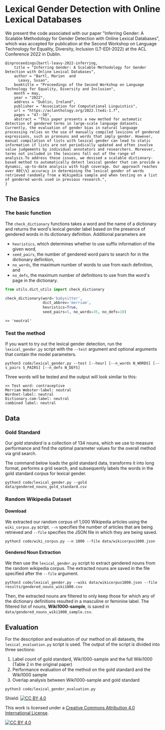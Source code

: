 # Lexical Gender Detection with Online Lexical Databases
We present the code associated with our paper 
"Inferring Gender: A Scalable Methodology for Gender Detection with Online Lexical Databases", which was 
accepted for publication at the Second Workshop on Language Technology for Equality, Diversity, Inclusion (LT-EDI-2022)
at the ACL Conference 2022 in Dublin. 

```
@inproceedings{bartl-leavy-2022-inferring,
    title = "Inferring Gender: A Scalable Methodology for Gender Detection with Online Lexical Databases",
    author = "Bartl, Marion  and
      Leavy, Susan",
    booktitle = "Proceedings of the Second Workshop on Language Technology for Equality, Diversity and Inclusion",
    month = may,
    year = "2022",
    address = "Dublin, Ireland",
    publisher = "Association for Computational Linguistics",
    url = "https://aclanthology.org/2022.ltedi-1.7",
    pages = "47--58",
    abstract = "This paper presents a new method for automatic detection of gendered terms in large-scale language datasets. Currently, the evaluation of gender bias in natural language processing relies on the use of manually compiled lexicons of gendered expressions, such as pronouns and words that imply gender. However, manual compilation of lists with lexical gender can lead to static information if lists are not periodically updated and often involve value judgements by individual annotators and researchers. Moreover, terms not included in the lexicons fall out of the range of analysis.To address these issues, we devised a scalable dictionary-based method to automatically detect lexical gender that can provide a dynamic, up-to-date analysis with high coverage. Our approach reaches over 80{\%} accuracy in determining the lexical gender of words retrieved randomly from a Wikipedia sample and when testing on a list of gendered words used in previous research.",
}

```

## The Basics
### The basic function

The `check_dictionary` functions takes a word and the name of a dictionary and returns the word's lexical gender label
based on the presence of gendered words in its dictionary definition.
Additional parameters are 
- `heuristics`, which determines whether to use suffix information of the given word, 
- `seed_pairs`, the number of gendered word pairs to search for in the dictionary definition, 
- `no_words`, the maximum number of words to use from each definition, and
- `no_defs`, the maximum number of definitions to use from the word's page in the dictionary.


```python
from utils.dict_utils import check_dictionary

check_dictionary(word='babysitter', 
                 dict_abbrev='merriam', 
                 heuristics=True, 
                 seed_pairs=5, no_words=35, no_defs=10)
```
```
>> 'neutral'
```
### Test the method
If you want to try out the lexical gender detection, run the `lexical_gender.py` script with the `--test` argument
and optional arguments that contain the model parameters.
```commandline
python3 code/lexical_gender.py --test [--heur] [--n_words N_WORDS] [--s_pairs S_PAIRS] [--n_defs N_DEFS]
```
Three words will be tested and the output will look similar to this: 
```
>> Test word: contraceptive
Merriam Webster-label: neutral
Wordnet-label: neutral
Dictionary.com-label: neutral
combined label: neutral
```

## Data

### Gold Standard
Our _gold standard_ is a collection of 134 nouns, which we use to measure performance and
find the optimal parameter values for the overall method via grid search. 

The command below loads the gold standard data, transforms it into long format, performs a grid search, and subsequently
labels the words in the gold standard corpus for lexical gender.
```commandline
python3 code/lexical_gender.py --gold data/gendered_nouns_gold_standard.csv 
```

### Random Wikipedia Dataset

#### Download
We extracted our random corpus of 1,000 Wikipedia articles using the `wiki_corpus.py` script. 
`--n` specifies the number of articles that are being retrieved and `--file` specifies the 
JSON file in which they are being saved.
```commandline
python3 code/wiki_corpus.py --n 1000 --file data/wikicorpus1000.json
```

#### Gendered Noun Extraction
We then use the `lexical_gender.py` script to extract gendered nouns from the random wikipedia corpus.
The extracted nouns are saved in the file specified after the `--file` argument.
```commandline
python3 code/lexical_gender.py --wiki data/wikicorpus1000.json --file results/gendered_nouns_wiki1000.csv
```

Then, the extracted nouns are filtered to only keep those for which any of the dictionary definitions resulted in 
a masculine or feminine label. 
The filtered list of nouns, **Wiki1000-sample**, is saved in `data/gendered_nouns_wiki1000_sample.csv`.


## Evaluation
For the description and evaluation of our method on all datasets, the `lexical_evaluation.py` script is used.
The output of the script is divided into three sections: 
1. Label count of gold standard, Wiki1000-sample and the full Wiki1000 (Table 2 in the original paper)
2. Performance evaluation of the method on the gold standard and the Wiki1000 sample
3. Overlap analysis between Wiki1000-sample and gold standard
```commandline
python3 code/lexical_gender_evaluation.py
```



Shield: [![CC BY 4.0][cc-by-shield]][cc-by]

This work is licensed under a
[Creative Commons Attribution 4.0 International License][cc-by].

[![CC BY 4.0][cc-by-image]][cc-by]

[cc-by]: http://creativecommons.org/licenses/by/4.0/
[cc-by-image]: https://i.creativecommons.org/l/by/4.0/88x31.png
[cc-by-shield]: https://img.shields.io/badge/License-CC%20BY%204.0-lightgrey.svg

